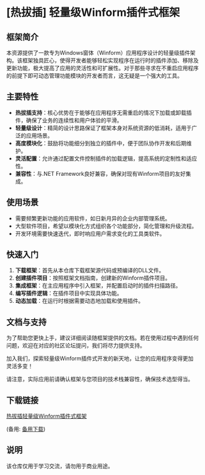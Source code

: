 # [热拔插] 轻量级Winform插件式框架

## 框架简介

本资源提供了一款专为Windows窗体（Winform）应用程序设计的轻量级插件架构。该框架独具匠心，使得开发者能够轻松实现程序在运行时的插件添加、移除及更新功能，极大提高了应用的灵活性和可扩展性。对于那些寻求在不重启应用程序的前提下即可动态管理功能模块的开发者而言，这无疑是一个强大的工具。

## 主要特性

- **热拔插支持**：核心优势在于能够在应用程序无需重启的情况下加载或卸载插件，确保了业务的连续性和用户体验的平滑。
- **轻量级设计**：精简的设计思路保证了框架本身对系统资源的低消耗，适用于广泛的应用场景。
- **高度模块化**：鼓励将功能细分到独立的插件中，便于团队协作开发和后期维护。
- **灵活配置**：允许通过配置文件控制插件的加载逻辑，提高系统的定制性和适应性。
- **兼容性**：与.NET Framework良好兼容，确保对现有Winform项目的友好集成。

## 使用场景

- 需要频繁更新功能的应用软件，如日新月异的企业内部管理系统。
- 大型软件项目，希望以模块化方式组织各个功能部分，简化管理和升级流程。
- 开发环境需要快速迭代，即时响应用户需求变化的工具类软件。

## 快速入门

1. **下载框架**：首先从本仓库下载框架源代码或预编译的DLL文件。
2. **创建插件项目**：按照框架文档指南，创建新的Winform插件项目。
3. **集成框架**：在主应用程序中引入框架，并配置启动时的插件扫描路径。
4. **编写插件逻辑**：在插件项目中实现具体功能。
5. **动态加载**：在运行时根据需要动态地加载和使用插件。

## 文档与支持

为了帮助您更快上手，建议详细阅读随框架提供的文档。若在使用过程中遇到任何问题，欢迎在对应的社区论坛提问，我们将尽力提供支持。

加入我们，探索轻量级Winform插件式开发的新天地，让您的应用程序变得更加灵活多变！

请注意，实际应用前请确认框架与您项目的技术栈兼容性，确保技术选型得当。

## 下载链接
[热拔插轻量级Winform插件式框架](https://pan.quark.cn/s/d8b0ec4840fd) 

(备用: [备用下载](https://pan.baidu.com/s/1CDRQ8zNhKoIE6rQVQokhHg?pwd=1234))

## 说明

该仓库仅用于学习交流，请勿用于商业用途。

